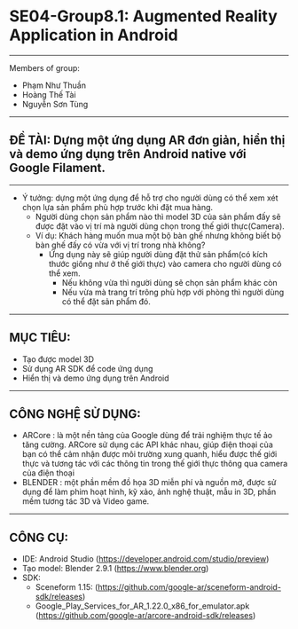 # SE04-Group8.1: Augmented Reality Application in Android
---
Members of group:
* Phạm Như Thuần
* Hoàng Thế Tài
* Nguyễn Sơn Tùng
---
## ĐỀ TÀI: Dựng một ứng dụng AR đơn giản, hiển thị và demo ứng dụng trên Android native với Google Filament.
---
* Ý tưởng: dựng một ứng dụng để hỗ trợ cho người dùng có thể xem xét chọn lựa sản phẩm phù hợp trước khi đặt mua hàng.
  - Người dùng chọn sản phẩm nào thì model 3D của sản phẩm đấy sẽ được đặt vào vị trí mà người dùng chọn trong thế giới thực(Camera).
  - Ví dụ: Khách hàng muốn mua một bộ bàn ghế nhưng không biết bộ bàn ghế đấy có vừa với vị trí trong nhà không? 
    - Ứng dụng này sẽ giúp người dùng đặt thử sản phẩm(có kích thước giống như ở thế giới thực) vào camera cho người dùng có thể xem. 
      - Nếu không vừa thì người dùng sẽ chọn sản phẩm khác còn 
      - Nếu vừa mà trang trí trông phù hợp với phòng thì người dùng có thể đặt sản phẩm đó.
---
## MỤC TIÊU:
* Tạo được model 3D 
* Sử dụng AR SDK để code ứng dụng
* Hiển thị và demo ứng dụng trên Android
---
## CÔNG NGHỆ SỬ DỤNG:
* ARCore : là một nền tảng của Google dùng để trải nghiệm thực tế ảo tăng cường. ARCore sử dụng các API khác nhau, giúp điện thoại của bạn có thể cảm nhận được môi trường xung quanh, hiểu được thế giới thực và tương tác với các thông tin trong thế giới thực thông qua camera của điện thoại
* BLENDER : một phần mềm đồ họa 3D miễn phí và nguồn mở, được sử dụng để làm phim hoạt hình, kỹ xảo, ảnh nghệ thuật, mẫu in 3D, phần mềm tương tác 3D và Video game.
---
## CÔNG CỤ:
 - IDE: Android Studio (https://developer.android.com/studio/preview)
 - Tạo model: Blender 2.9.1 (https://www.blender.org)
 - SDK: 
   - Sceneform 1.15: (https://github.com/google-ar/sceneform-android-sdk/releases)
   - Google_Play_Services_for_AR_1.22.0_x86_for_emulator.apk (https://github.com/google-ar/arcore-android-sdk/releases)
 

